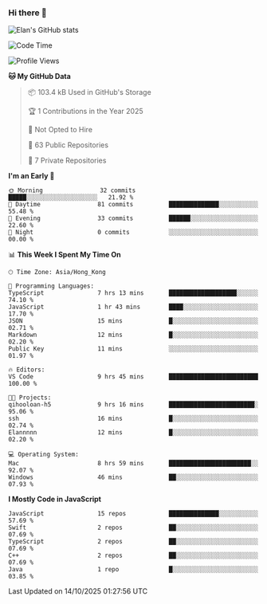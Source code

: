### Hi there 👋

![Elan's GitHub stats](https://github-readme-stats.vercel.app/api?username=elaninhust&rank_icon=github)

<!--START_SECTION:waka-->
![Code Time](http://img.shields.io/badge/Code%20Time-965%20hrs%2023%20mins-blue)

![Profile Views](http://img.shields.io/badge/Profile%20Views-0-blue)

**🐱 My GitHub Data** 

> 📦 103.4 kB Used in GitHub's Storage 
 > 
> 🏆 1 Contributions in the Year 2025
 > 
> 🚫 Not Opted to Hire
 > 
> 📜 63 Public Repositories 
 > 
> 🔑 7 Private Repositories 
 > 
**I'm an Early 🐤** 

```text
🌞 Morning                32 commits          █████░░░░░░░░░░░░░░░░░░░░   21.92 % 
🌆 Daytime                81 commits          ██████████████░░░░░░░░░░░   55.48 % 
🌃 Evening                33 commits          ██████░░░░░░░░░░░░░░░░░░░   22.60 % 
🌙 Night                  0 commits           ░░░░░░░░░░░░░░░░░░░░░░░░░   00.00 % 
```


📊 **This Week I Spent My Time On** 

```text
🕑︎ Time Zone: Asia/Hong_Kong

💬 Programming Languages: 
TypeScript               7 hrs 13 mins       ███████████████████░░░░░░   74.10 % 
JavaScript               1 hr 43 mins        ████░░░░░░░░░░░░░░░░░░░░░   17.70 % 
JSON                     15 mins             █░░░░░░░░░░░░░░░░░░░░░░░░   02.71 % 
Markdown                 12 mins             █░░░░░░░░░░░░░░░░░░░░░░░░   02.20 % 
Public Key               11 mins             ░░░░░░░░░░░░░░░░░░░░░░░░░   01.97 % 

🔥 Editors: 
VS Code                  9 hrs 45 mins       █████████████████████████   100.00 % 

🐱‍💻 Projects: 
qihooloan-h5             9 hrs 16 mins       ████████████████████████░   95.06 % 
ssh                      16 mins             █░░░░░░░░░░░░░░░░░░░░░░░░   02.74 % 
Elannnnn                 12 mins             █░░░░░░░░░░░░░░░░░░░░░░░░   02.20 % 

💻 Operating System: 
Mac                      8 hrs 59 mins       ███████████████████████░░   92.07 % 
Windows                  46 mins             ██░░░░░░░░░░░░░░░░░░░░░░░   07.93 % 
```

**I Mostly Code in JavaScript** 

```text
JavaScript               15 repos            ██████████████░░░░░░░░░░░   57.69 % 
Swift                    2 repos             ██░░░░░░░░░░░░░░░░░░░░░░░   07.69 % 
TypeScript               2 repos             ██░░░░░░░░░░░░░░░░░░░░░░░   07.69 % 
C++                      2 repos             ██░░░░░░░░░░░░░░░░░░░░░░░   07.69 % 
Java                     1 repo              █░░░░░░░░░░░░░░░░░░░░░░░░   03.85 % 
```




 Last Updated on 14/10/2025 01:27:56 UTC
<!--END_SECTION:waka-->
